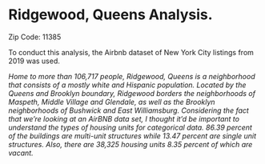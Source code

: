 # Ridgewood, Queens Analysis. 

Zip Code: 11385 

To conduct this analysis, the Airbnb dataset of New York City listings from 2019 was used. 

*Home to more than 106,717 people, Ridgewood, Queens is a neighborhood that consists of a mostly white and Hispanic population. Located by the Queens and Brooklyn boundary, Ridgewood borders the neighborhoods of Maspeth, Middle Village and Glendale, as well as the Brooklyn neighborhoods of Bushwick and East Williamsburg. Considering the fact that we’re looking at an AirBNB data set, I thought it’d be important to understand the types of housing units for categorical data. 86.39 percent of the buildings are multi-unit structures while 13.47 percent are single unit structures. Also, there are 38,325 housing units 8.35 percent of which are vacant.*
